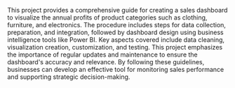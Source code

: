 This project provides a comprehensive guide for creating a sales dashboard to visualize the annual profits of product categories such as clothing, furniture, and electronics. The procedure includes steps for data collection, preparation, and integration, followed by dashboard design using business intelligence tools like Power BI. Key aspects covered include data cleaning, visualization creation, customization, and testing. This project  emphasizes the importance of regular updates and maintenance to ensure the dashboard's accuracy and relevance. By following these guidelines, businesses can develop an effective tool for monitoring sales performance and supporting strategic decision-making.
